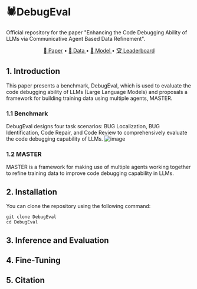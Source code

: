 # 🕷️DebugEval 
Official repository for the paper "Enhancing the Code Debugging Ability of LLMs via
Communicative Agent Based Data Refinement".

<p align="center">
    <a href="">📜 Paper</a> •
    <a href="">🤗 Data </a> •
    <a href="">🤖 Model </a> •
    <a href="">🏆 Leaderboard</a> 
</p>

## 1. Introduction
This paper presents a benchmark, DebugEval, which is used to evaluate the code debugging ability of LLMs (Large Language Models) and proposals a framework for building training data using multiple agents, MASTER.

### 1.1 Benchmark
DebugEval designs four task scenarios: BUG Localization, BUG Identification, Code Repair, and Code Review to comprehensively evaluate the code debugging capability of LLMs.
![image](Figure/benchmarck_00.png)
### 1.2 MASTER
MASTER is a framework for making use of multiple agents working together to refine training data to improve code debugging capability in LLMs.

## 2. Installation
You can clone the repository using the following command:

```
git clone DebugEval
cd DebugEval
```

## 3. Inference and Evaluation

## 4. Fine-Tuning

## 5. Citation
